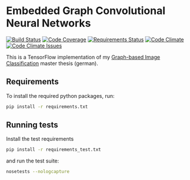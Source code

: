 # Embedded Graph Convolutional Neural Networks

[![Build Status][build-image]][build-url]
[![Code Coverage][coverage-image]][coverage-url]
[![Requirements Status][requirements-image]][requirements-url]
[![Code Climate][code-climate-image]][code-climate-url]
[![Code Climate Issues][code-climate-issues-image]][code-climate-issues-url]

[build-image]: https://travis-ci.org/rusty1s/embedded_gcnn.svg?branch=master
[build-url]: https://travis-ci.org/rusty1s/embedded_gcnn
[coverage-image]: https://img.shields.io/codecov/c/github/rusty1s/embedded_gcnn.svg
[coverage-url]: https://codecov.io/github/rusty1s/embedded_gcnn?branch=master
[requirements-image]: https://requires.io/github/rusty1s/embedded_gcnn/requirements.svg?branch=master
[requirements-url]: https://requires.io/github/rusty1s/embedded_gcnn/requirements/?branch=master
[code-climate-image]: https://codeclimate.com/github/rusty1s/embedded_gcnn/badges/gpa.svg
[code-climate-url]: https://codeclimate.com/github/rusty1s/embedded_gcnn
[code-climate-issues-image]: https://codeclimate.com/github/rusty1s/embedded_gcnn/badges/issue_count.svg
[code-climate-issues-url]: https://codeclimate.com/github/rusty1s/embedded_gcnn/issues

This is a TensorFlow implementation of my [Graph-based Image
Classification](https://github.com/rusty1s/deep-learning/blob/master/master/main.pdf)
master thesis (german).

## Requirements

To install the required python packages, run:

```bash
pip install -r requirements.txt
```

## Running tests

Install the test requirements

```bash
pip install -r requirements_test.txt
```

and run the test suite:

```bash
nosetests --nologcapture
```
